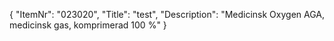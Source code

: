 {
  "ItemNr": "023020",
  "Title": "test",
  "Description": "Medicinsk Oxygen AGA, medicinsk gas, komprimerad 100 %"
}